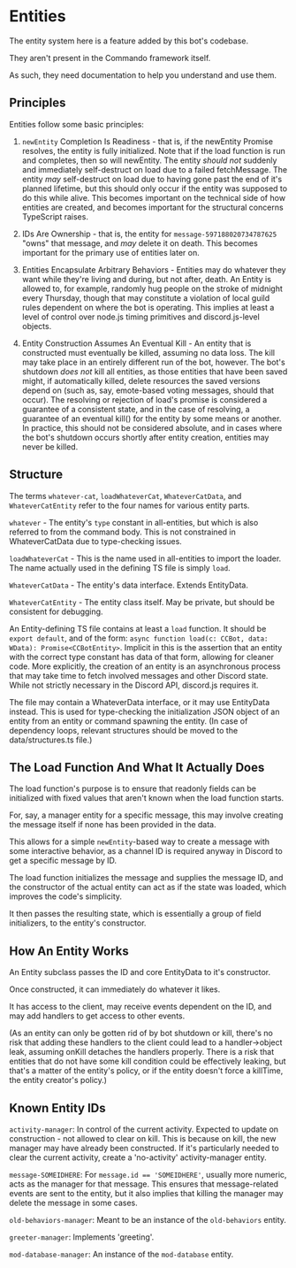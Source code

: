 # Entities

The entity system here is a feature added by this bot's codebase.

They aren't present in the Commando framework itself.

As such, they need documentation to help you understand and use them.

## Principles

Entities follow some basic principles:

1. `newEntity` Completion Is Readiness - that is, if the newEntity Promise
 resolves, the entity is fully initialized.
Note that if the load function is run and completes, then so will newEntity.
The entity *should not* suddenly and immediately self-destruct on load due to a
 failed fetchMessage.
The entity *may* self-destruct on load due to having gone past the end of it's
 planned lifetime, but this should only occur if the entity was supposed to
 do this while alive.
This becomes important on the technical side of how entities are created,
 and becomes important for the structural concerns TypeScript raises.

2. IDs Are Ownership - that is, the entity for `message-597188020734787625`
 "owns" that message, and *may* delete it on death.
This becomes important for the primary use of entities later on.

3. Entities Encapsulate Arbitrary Behaviors - Entities may do whatever they want
 while they're living and during, but not after, death.
An Entity is allowed to, for example, randomly hug people on the stroke of
 midnight every Thursday, though that may constitute a violation of local guild
 rules dependent on where the bot is operating.
This implies at least a level of control over node.js timing primitives and
 discord.js-level objects.

4. Entity Construction Assumes An Eventual Kill - An entity that is constructed
 must eventually be killed, assuming no data loss.
The kill may take place in an entirely different run of the bot, however.
The bot's shutdown *does not* kill all entities, as those entities that have
 been saved might, if automatically killed, delete resources the saved versions
 depend on (such as, say, emote-based voting messages, should that occur).
The resolving or rejection of load's promise is considered a guarantee of a
 consistent state, and in the case of resolving, a guarantee of an eventual
 kill() for the entity by some means or another.
In practice, this should not be considered absolute, and in cases where the
 bot's shutdown occurs shortly after entity creation, entities may never be
 killed.

## Structure

The terms `whatever-cat`, `loadWhateverCat`, `WhateverCatData`,
 and `WhateverCatEntity` refer to the four names for various entity parts.

`whatever` - The entity's `type` constant in all-entities, but which is also
 referred to from the command body.
This is not constrained in WhateverCatData due to type-checking issues.

`loadWhateverCat` - This is the name used in all-entities to import the loader.
The name actually used in the defining TS file is simply `load`.

`WhateverCatData` - The entity's data interface. Extends EntityData.

`WhateverCatEntity` - The entity class itself.
May be private, but should be consistent for debugging.

An Entity-defining TS file contains at least a `load` function.
It should be `export default`, and of the form:
 `async function load(c: CCBot, data: WData): Promise<CCBotEntity>`.
Implicit in this is the assertion that an entity with the correct type constant
 has data of that form, allowing for cleaner code.
More explicitly, the creation of an entity is an asynchronous process that may
 take time to fetch involved messages and other Discord state.
While not strictly necessary in the Discord API, discord.js requires it.

The file may contain a WhateverData interface, or it may use EntityData instead.
This is used for type-checking the initialization JSON object of an entity from
 an entity or command spawning the entity.
(In case of dependency loops, relevant structures should be moved
 to the data/structures.ts file.)

## The Load Function And What It Actually Does

The load function's purpose is to ensure that readonly fields can be initialized
 with fixed values that aren't known when the load function starts.

For, say, a manager entity for a specific message, this may involve creating
 the message itself if none has been provided in the data.

This allows for a simple `newEntity`-based way to create a message with some
 interactive behavior, as a channel ID is required anyway in Discord to get
 a specific message by ID.

The load function initializes the message and supplies the message ID,
 and the constructor of the actual entity can act as if the state was loaded,
 which improves the code's simplicity.

It then passes the resulting state, which is essentially a group of field
 initializers, to the entity's constructor.

## How An Entity Works

An Entity subclass passes the ID and core EntityData to it's constructor.

Once constructed, it can immediately do whatever it likes.

It has access to the client, may receive events dependent on the ID,
 and may add handlers to get access to other events.

(As an entity can only be gotten rid of by bot shutdown or kill, there's no risk
 that adding these handlers to the client could lead to a handler->object leak,
 assuming onKill detaches the handlers properly.
There is a risk that entities that do not have some kill condition could be
 effectively leaking, but that's a matter of the entity's policy,
 or if the entity doesn't force a killTime, the entity creator's policy.)

## Known Entity IDs

`activity-manager`: In control of the current activity.
Expected to update on construction - not allowed to clear on kill.
This is because on kill, the new manager may have already been constructed.
If it's particularly needed to clear the current activity,
 create a 'no-activity' activity-manager entity.

`message-SOMEIDHERE`: For `message.id == 'SOMEIDHERE'`, usually more numeric,
 acts as the manager for that message.
This ensures that message-related events are sent to the entity, but it also
 implies that killing the manager may delete the message in some cases.

`old-behaviors-manager`: Meant to be an instance of the `old-behaviors` entity.

`greeter-manager`: Implements 'greeting'.

`mod-database-manager`: An instance of the `mod-database` entity.
